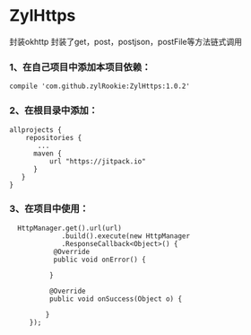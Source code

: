 # ZylHttps
封装okhttp 封装了get，post，postjson，postFile等方法链式调用

### 1、在自己项目中添加本项目依赖：

    compile 'com.github.zylRookie:ZylHttps:1.0.2'

### 2、在根目录中添加：

    allprojects {
        repositories {
           ...
          maven {
              url "https://jitpack.io"
          }
       }
    }
  
 ### 3、在项目中使用：

      HttpManager.get().url(url)
                 .build().execute(new HttpManager
                 .ResponseCallback<Object>() {
               @Override
               public void onError() {

              }

              @Override
              public void onSuccess(Object o) {

             }
         });
